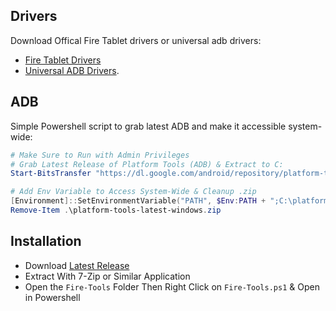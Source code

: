 ## Drivers
Download Offical Fire Tablet drivers or universal adb drivers:

- [Fire Tablet Drivers](https://developer.amazon.com/docs/fire-tablets/connecting-adb-to-device.html)
- [Universal ADB Drivers](https://adb.clockworkmod.com/).
  
## ADB
Simple Powershell script to grab latest ADB and make it accessible system-wide:

``` powershell
# Make Sure to Run with Admin Privileges
# Grab Latest Release of Platform Tools (ADB) & Extract to C:
Start-BitsTransfer "https://dl.google.com/android/repository/platform-tools-latest-windows.zip"; Expand-Archive .\platform-tools-latest-windows.zip C:\

# Add Env Variable to Access System-Wide & Cleanup .zip
[Environment]::SetEnvironmentVariable("PATH", $Env:PATH + ";C:\platform-tools", [EnvironmentVariableTarget]::Machine)
Remove-Item .\platform-tools-latest-windows.zip
```

## Installation
- Download [Latest Release](https://github.com/mrhaydendp/Fire-Tools/releases/download/v2.1/Fire-Tools.tar.xz)
- Extract With 7-Zip or Similar Application    
- Open the `Fire-Tools` Folder Then Right Click on `Fire-Tools.ps1` & Open in Powershell
